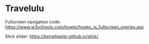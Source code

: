 # Travelulu

Fullscreen navigation code: 
https://www.w3schools.com/howto/howto_js_fullscreen_overlay.asp

Slick slider:
https://kenwheeler.github.io/slick/
